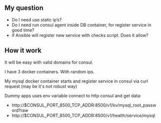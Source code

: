 
## My question 

- Do I need use static ip’s? 
- Do I need run consul agent inside DB container, for register service in good time? 
- if Ansible will register new service with checks script. Does it allow? 


## How it work 

 It will be easy with valid domains for consul. 

 I have 3 docker containers. With random ips. 

 My mysql docker container starts and register service in consul via curl request (may be it's not robust way)

 Dummy apps uses env variable connect to http consul and get data:

- http://$CONSUL_PORT_8500_TCP_ADDR:8500/v1/kv/mysql_root_password?raw
- http://$CONSUL_PORT_8500_TCP_ADDR:8500/v1/health/service/mysql


